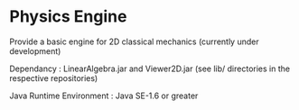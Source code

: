 # Physics Engine

Provide a basic engine for 2D classical mechanics (currently under development)

Dependancy : LinearAlgebra.jar and Viewer2D.jar (see lib/ directories in the respective repositories)

Java Runtime Environment : Java SE-1.6 or greater
